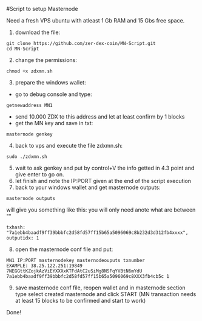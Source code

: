 #Script to setup Masternode


Need a fresh VPS ubuntu with atleast 1 Gb RAM and 15 Gbs free space.
1. download the file: 
```
git clone https://github.com/zer-dex-coin/MN-Script.git
cd MN-Script
```
2. change the permissions:
```
chmod +x zdxmn.sh
```
3. prepare the windows wallet:
- go to debug console and type:
```
getnewaddress MN1
```
- send 10.000 ZDX to this address and let at least confirm by 1 blocks
- get the MN key and save in txt:
```
masternode genkey
```
4. back to vps and execute the file zdxmn.sh:
```
sudo ./zdxmn.sh
```
5. wait to ask genkey and put by control+V the info getted in 4.3 point and give enter to go on.
6. let finish and note the IP:PORT given at the end of the script execution
7. back to your windows wallet and get masternode outputs:
```
masternode outputs
```
will give you something like this: you will only need anote what are between "" 
```
txhash: "7a1ebb4baadf9ff39bbbfc2d58fd57ff15b65a5096069c8b232d3d312fb4xxxx",
outputidx: 1
```
8. open the masternode conf file and put:
```
MN1 IP:PORT masternodekey masternodeouputs txnumber
EXAMPLE: 38.25.122.251:19849 7NEGGttKZojkAzViEYXXXxKTFdAtC2uSiMg8NSFqYVBtN6mYdU 7a1ebb4baadf9ff39bbbfc2d58fd57ff15b65a5096069c8XXX3fb4cb5c 1
```
9. save masternode conf file, reopen wallet and in masternode section type select created masternode and click START (MN transaction needs at least 15 blocks to be confirmed and start to work)


Done!

